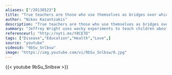 ```yaml
---
aliases: ["/20130523"]
title: "True teachers are those who use themselves as bridges over which they invite their students to cross; then, having facilitated their crossing, joyfully collapse, encouraging them to create their own."
author: "Nikos Kazantzakis"
description: "True teachers are those who use themselves as bridges over which they invite their students to cross; then, having facilitated their crossing, joyfully collapse, encouraging them to create their own. - Nikos Kazantzakis quotes from GetInspired365.com"
summary: "Jeffrey Wright uses wacky experiments to teach children about the universe, but it is his own personal story that teaches them the true meaning of life.  Related article: http://nyti.ms/Y8CE7D"
referenceurl: "http://nyti.ms/Y8CE7D"
tags: ["Disease","Education","Health","Love",]
source: "youtube"
videoid: "9bSu_Snlbsw"
image: "https://img.youtube.com/vi/9bSu_Snlbsw/0.jpg"
---
```


{{< youtube 9bSu_Snlbsw >}}
